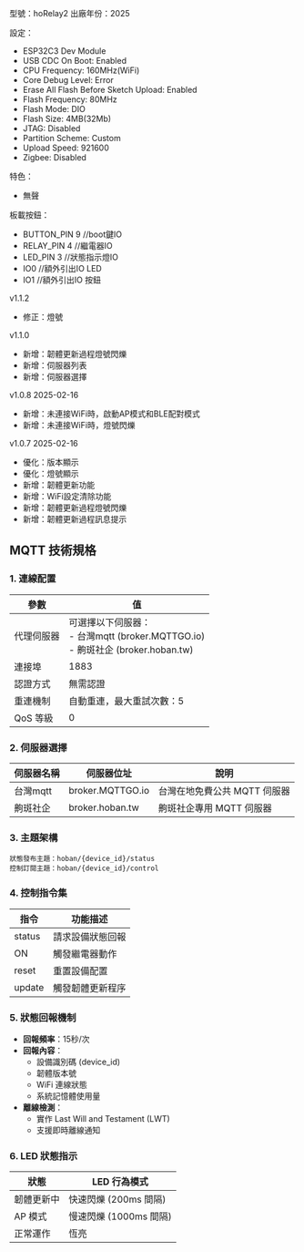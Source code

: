 型號：hoRelay2
出廠年份：2025

設定：
- ESP32C3 Dev Module
- USB CDC On Boot: Enabled
- CPU Frequency: 160MHz(WiFi)
- Core Debug Level: Error
- Erase All Flash Before Sketch Upload: Enabled
- Flash Frequency: 80MHz
- Flash Mode: DIO
- Flash Size: 4MB(32Mb)
- JTAG: Disabled
- Partition Scheme: Custom
- Upload Speed: 921600
- Zigbee: Disabled

特色：
- 無聲

板載按鈕：
- BUTTON_PIN 9  //boot鍵IO
- RELAY_PIN 4  //繼電器IO
- LED_PIN 3  //狀態指示燈IO
- IO0  //額外引出IO LED
- IO1  //額外引出IO 按鈕

v1.1.2
- 修正：燈號

v1.1.0
- 新增：韌體更新過程燈號閃爍
- 新增：伺服器列表
- 新增：伺服器選擇

v1.0.8 2025-02-16
- 新增：未連接WiFi時，啟動AP模式和BLE配對模式
- 新增：未連接WiFi時，燈號閃爍

v1.0.7 2025-02-16
- 優化：版本顯示
- 優化：燈號顯示
- 新增：韌體更新功能
- 新增：WiFi設定清除功能
- 新增：韌體更新過程燈號閃爍
- 新增：韌體更新過程訊息提示


## MQTT 技術規格

### 1. 連線配置
| 參數 | 值 |
|------|-----|
| 代理伺服器 | 可選擇以下伺服器：<br>- 台灣mqtt (broker.MQTTGO.io)<br>- 齁斑社企 (broker.hoban.tw) |
| 連接埠 | 1883 |
| 認證方式 | 無需認證 |
| 重連機制 | 自動重連，最大重試次數：5 |
| QoS 等級 | 0 |

### 2. 伺服器選擇
| 伺服器名稱 | 伺服器位址 | 說明 |
|------------|------------|------|
| 台灣mqtt | broker.MQTTGO.io | 台灣在地免費公共 MQTT 伺服器 |
| 齁斑社企 | broker.hoban.tw | 齁斑社企專用 MQTT 伺服器 |

### 3. 主題架構
```
狀態發布主題：hoban/{device_id}/status
控制訂閱主題：hoban/{device_id}/control
```

### 4. 控制指令集
| 指令 | 功能描述 |
|------|----------|
| status | 請求設備狀態回報 |
| ON | 觸發繼電器動作 |
| reset | 重置設備配置 |
| update | 觸發韌體更新程序 |

### 5. 狀態回報機制
- **回報頻率**：15秒/次
- **回報內容**：
  - 設備識別碼 (device_id)
  - 韌體版本號
  - WiFi 連線狀態
  - 系統記憶體使用量
- **離線檢測**：
  - 實作 Last Will and Testament (LWT)
  - 支援即時離線通知

### 6. LED 狀態指示
| 狀態 | LED 行為模式 |
|------|-------------|
| 韌體更新中 | 快速閃爍 (200ms 間隔) |
| AP 模式 | 慢速閃爍 (1000ms 間隔) |
| 正常運作 | 恆亮 |